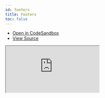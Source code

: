 ```yaml
---
id: footers
title: Footers
toc: false
---
```


- [Open in CodeSandbox](https://codesandbox.io/s/github/tannerlinsley/react-charts/tree/master/examples/footers)
- [View Source](https://github.com/tannerlinsley/react-charts/tree/master/examples/footers)

<iframe
  src="https://codesandbox.io/embed/github/tannerlinsley/react-charts/tree/master/examples/footers?autoresize=1&fontsize=14&theme=dark"
  title="tannerlinsley/react-charts: footers"
  sandbox="allow-forms allow-modals allow-popups allow-presentation allow-same-origin allow-scripts"
  style={{
    width: '100%',
    height: '80vh',
    border: '0',
    borderRadius: 8,
    overflow: 'hidden',
    position: 'static',
    zIndex: 0,
  }}
></iframe>
